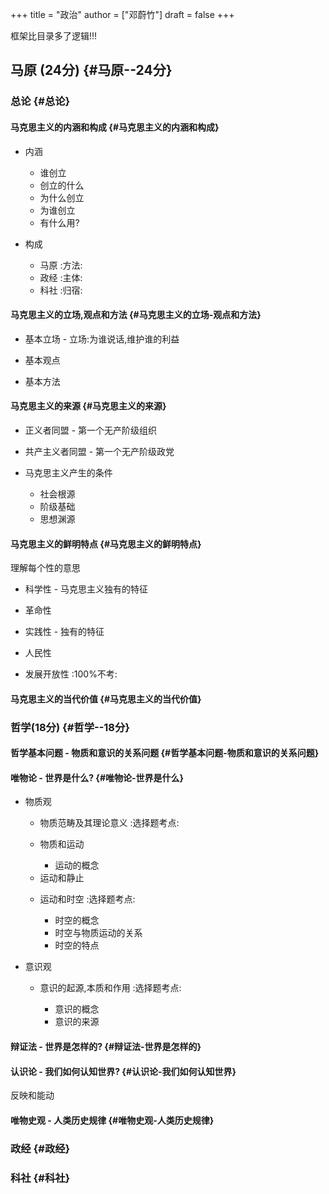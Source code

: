 +++
title = "政治"
author = ["邓蔚竹"]
draft = false
+++

框架比目录多了逻辑!!!


## 马原 (24分) {#马原--24分}


### 总论 {#总论}


#### 马克思主义的内涵和构成 {#马克思主义的内涵和构成}

<!--list-separator-->

-  内涵

    <!--list-separator-->

    -  谁创立

    <!--list-separator-->

    -  创立的什么

    <!--list-separator-->

    -  为什么创立

    <!--list-separator-->

    -  为谁创立

    <!--list-separator-->

    -  有什么用?

<!--list-separator-->

-  构成

    <!--list-separator-->

    -  马原     :方法:

    <!--list-separator-->

    -  政经     :主体:

    <!--list-separator-->

    -  科社     :归宿:


#### 马克思主义的立场,观点和方法 {#马克思主义的立场-观点和方法}

<!--list-separator-->

-  基本立场 - 立场:为谁说话,维护谁的利益

<!--list-separator-->

-  基本观点

<!--list-separator-->

-  基本方法


#### 马克思主义的来源 {#马克思主义的来源}

<!--list-separator-->

-  正义者同盟 - 第一个无产阶级组织

<!--list-separator-->

-  共产主义者同盟 - 第一个无产阶级政党

<!--list-separator-->

-  马克思主义产生的条件

    <!--list-separator-->

    -  社会根源

    <!--list-separator-->

    -  阶级基础

    <!--list-separator-->

    -  思想渊源


#### 马克思主义的鲜明特点 {#马克思主义的鲜明特点}

理解每个性的意思

<!--list-separator-->

-  科学性 - 马克思主义独有的特征

<!--list-separator-->

-  革命性

<!--list-separator-->

-  实践性 - 独有的特征

<!--list-separator-->

-  人民性

<!--list-separator-->

-  发展开放性     :100%不考:


#### 马克思主义的当代价值 {#马克思主义的当代价值}


### 哲学(18分) {#哲学--18分}


#### 哲学基本问题 - 物质和意识的关系问题 {#哲学基本问题-物质和意识的关系问题}


#### 唯物论 - 世界是什么? {#唯物论-世界是什么}

<!--list-separator-->

-  物质观

    <!--list-separator-->

    -  物质范畴及其理论意义     :选择题考点:

    <!--list-separator-->

    -  物质和运动

        <!--list-separator-->

        -  运动的概念

    <!--list-separator-->

    -  运动和静止

    <!--list-separator-->

    -  运动和时空     :选择题考点:

        <!--list-separator-->

        -  时空的概念

        <!--list-separator-->

        -  时空与物质运动的关系

        <!--list-separator-->

        -  时空的特点

<!--list-separator-->

-  意识观

    <!--list-separator-->

    -  意识的起源,本质和作用     :选择题考点:

        <!--list-separator-->

        -  意识的概念

        <!--list-separator-->

        -  意识的来源


#### 辩证法 - 世界是怎样的? {#辩证法-世界是怎样的}


#### 认识论 - 我们如何认知世界? {#认识论-我们如何认知世界}

反映和能动


#### 唯物史观 - 人类历史规律 {#唯物史观-人类历史规律}


### 政经 {#政经}


### 科社 {#科社}